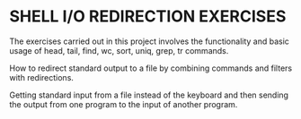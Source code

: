 # SHELL I/O REDIRECTION EXERCISES

The exercises carried out in this project involves the functionality
and basic usage of head, tail, find, wc, sort, uniq, grep, tr commands.

How to redirect standard output to a file by combining commands and filters 
with redirections.

Getting standard input from a file instead of the keyboard and then sending
the output from one program to the input of another program.
